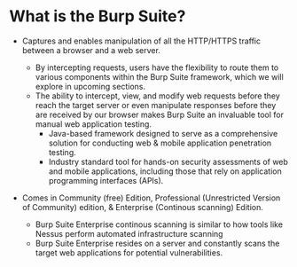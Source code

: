 # What is the Burp Suite?

* Captures and enables manipulation of all the HTTP/HTTPS traffic between a browser and a web server.
  * By intercepting requests, users have the flexibility to route them to various components within the Burp Suite framework, which we will explore in upcoming sections.
  * The ability to intercept, view, and modify web requests before they reach the target server or even manipulate responses before they are received by our browser makes Burp Suite an invaluable tool for manual web application testing.
    * Java-based framework designed to serve as a comprehensive solution for conducting web & mobile application penetration testing.
    * Industry standard tool for hands-on security assessments of web and mobile applications, including those that rely on application programming interfaces (APIs).

* Comes in Community (free) Edition, Professional (Unrestricted Version of Community) edition, & Enterprise (Continous scanning) Edition.
  * Burp Suite Enterprise continous scanning is similar to how tools like Nessus perform automated infrastructure scanning
  * Burp Suite Enterprise resides on a server and constantly scans the target web applications for potential vulnerabilities.



